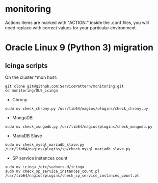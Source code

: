 # monitoring

Actions items are marked with "ACTION:" inside the .conf files, you will need replace with correct values for your particular environment.

# Oracle Linux 9 (Python 3) migration

## Icinga scripts

On the cluster *mon host:
```
git clone git@github.com:ServicePattern/monitoring.git
cd monitoring/OL9_icinga
```

- Chrony
```
sudo mv check_chrony.py /usr/lib64/nagios/plugins/check_chrony.py
```
- MongoDB
```
sudo mv check_mongodb.py /usr/lib64/nagios/plugins/check_mongodb.py
```
- MariaDB Slave
```
sudo mv check_mysql_mariadb_slave.py /usr/lib64/nagios/plugins/sp/check_mysql_mariadb_slave.py
```
- SP service instances count
```
sudo mv icinga /etc/sudoers.d/icinga
sudo mv check_sp_service_instances_count.pl /usr/lib64/nagios/plugins/check_sp_service_instances_count.pl
```
